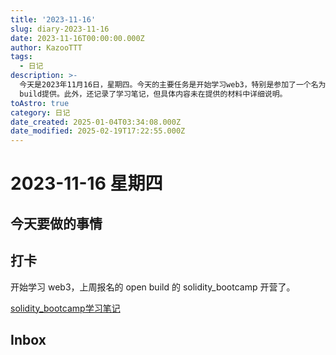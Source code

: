 ```yaml
---
title: '2023-11-16'
slug: diary-2023-11-16
date: 2023-11-16T00:00:00.000Z
author: KazooTTT
tags:
  - 日记
description: >-
  今天是2023年11月16日，星期四。今天的主要任务是开始学习web3，特别是参加了一个名为solidity_bootcamp的在线课程，该课程由open
  build提供。此外，还记录了学习笔记，但具体内容未在提供的材料中详细说明。
toAstro: true
category: 日记
date_created: 2025-01-04T03:34:08.000Z
date_modified: 2025-02-19T17:22:55.000Z
---
```


# 2023-11-16 星期四

## 今天要做的事情

## 打卡

开始学习 web3，上周报名的 open build 的 solidity_bootcamp 开营了。

[solidity_bootcamp学习笔记](/notes/soliditybootcamp-study-notes)

## Inbox

<!-- start of weread -->
<!-- end of weread -->
